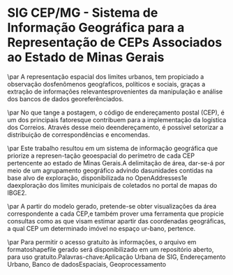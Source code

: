 # SIG CEP/MG - Sistema de Informação Geográfica para a Representação de CEPs Associados ao Estado de Minas Gerais

\par A representação espacial dos limites urbanos, tem propiciado a observação dosfenômenos geogŕaficos, políticos e sociais, graças a extração de informações relevantesprovenientes da manipulação e análise dos bancos de dados georeferênciados. 


\par No que tange a postagem, o código de endereçamento postal (CEP), é um dos principais fatoresque contribuem para a implementação da logística dos Correios. Através desse meio deendereçamento, é possivel setorizar a distribuição de correspondências e encomendas.


\par Este trabalho resultou em um sistema de informação geográfica que priorize a represen-tação geoespacial do perímetro de cada CEP pertencente ao estado de Minas Gerais.A delimitação de área, dar-se-á por meio de um agrupamento geográfico advindo dasunidades contidas na base alvo de exploração, disponibilizada no OpenAddresses1e daexploração dos limites municipais de coletados no portal de mapas do IBGE2. 


\par A partir do modelo gerado, pretende-se obter visualizações da área correspondente a cada CEP,e também prover uma ferramenta que propicie consultas como as que visam estimar apartir das coordenadas geográficas, a qual CEP um determinado imóvel no espaço ur-bano, pertence. 


\par Para permitir o acesso gratuito às informações, o arquivo em formatoshapefile gerado será disponibilizado em um repositório aberto, para uso gratuito.Palavras-chave:Aplicação Urbana de SIG, Endereçamento Urbano, Banco de dadosEspaciais, Geoprocessamento
